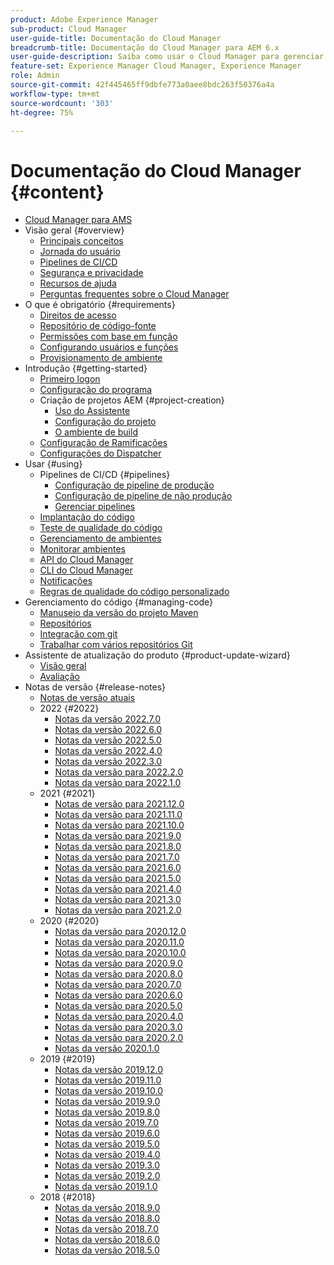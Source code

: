 ```yaml
---
product: Adobe Experience Manager
sub-product: Cloud Manager
user-guide-title: Documentação do Cloud Manager
breadcrumb-title: Documentação do Cloud Manager para AEM 6.x
user-guide-description: Saiba como usar o Cloud Manager para gerenciar manualmente o Adobe Experience Manager para AMS na nuvem.
feature-set: Experience Manager Cloud Manager, Experience Manager
role: Admin
source-git-commit: 42f445465ff9dbfe773a0aee8bdc263f50376a4a
workflow-type: tm+mt
source-wordcount: '303'
ht-degree: 75%

---
```



# Documentação do Cloud Manager {#content}

+ [Cloud Manager para AMS](introduction.md)
+ Visão geral {#overview}
   + [Principais conceitos](overview/key-concepts.md)
   + [Jornada do usuário](overview/user-journey.md)
   + [Pipelines de CI/CD](overview/ci-cd-pipelines.md)
   + [Segurança e privacidade](overview/security-and-privacy.md)
   + [Recursos de ajuda](overview/help-resources.md)
   + [Perguntas frequentes sobre o Cloud Manager](overview/faqs.md)
+ O que é obrigatório {#requirements}
   + [Direitos de acesso](requirements/access-rights.md)
   + [Repositório de código-fonte](requirements/source-code-repository.md)
   + [Permissões com base em função](requirements/role-based-permissions.md)
   + [Configurando usuários e funções](requirements/users-and-roles.md)
   + [Provisionamento de ambiente](requirements/environment-provisioning.md)
+ Introdução {#getting-started}
   + [Primeiro logon](getting-started/first-time-login.md)
   + [Configuração do programa](getting-started/program-setup.md)
   + Criação de projetos AEM {#project-creation}
      + [Uso do Assistente](getting-started/using-the-wizard.md)
      + [Configuração do projeto](getting-started/project-setup.md)
      + [O ambiente de build](getting-started/build-environment.md)
   + [Configuração de Ramificações](getting-started/configuring-branches.md)
   + [Configurações do Dispatcher](getting-started/dispatcher-configurations.md)
+ Usar {#using}
   + Pipelines de CI/CD {#pipelines}
      + [Configuração de pipeline de produção](using/production-pipelines.md)
      + [Configuração de pipeline de não produção](using/non-production-pipelines.md)
      + [Gerenciar pipelines](using/managing-pipelines.md)
   + [Implantação do código](using/code-deployment.md)
   + [Teste de qualidade do código](using/code-quality-testing.md)
   + [Gerenciamento de ambientes](using/managing-environments.md)
   + [Monitorar ambientes](using/monitoring-environments.md)
   + [API do Cloud Manager](https://developer.adobe.com/experience-cloud/cloud-manager/reference/api/)
   + [CLI do Cloud Manager](https://github.com/adobe/aio-cli-plugin-cloudmanager/blob/main/README.md)
   + [Notificações](using/notifications.md)
   + [Regras de qualidade do código personalizado](using/custom-code-quality-rules.md)
+ Gerenciamento do código {#managing-code}
   + [Manuseio da versão do projeto Maven](managing-code/maven-project-version.md)
   + [Repositórios](managing-code/repositories.md)
   + [Integração com git](managing-code/git-integration.md)
   + [Trabalhar com vários repositórios Git](managing-code/multiple-git-repos.md)
+ Assistente de atualização do produto {#product-update-wizard}
   + [Visão geral](product-update-wizard/overview.md)
   + [Avaliação](product-update-wizard/evaluation.md)
+ Notas de versão {#release-notes}
   + [Notas de versão atuais](release-notes/current.md)
   + 2022 {#2022}
      + [Notas da versão 2022.7.0](release-notes/2022/2022-7-0.md)
      + [Notas da versão 2022.6.0](release-notes/2022/2022-6-0.md)
      + [Notas da versão 2022.5.0](release-notes/2022/2022-5-0.md)
      + [Notas da versão 2022.4.0](release-notes/2022/2022-4-0.md)
      + [Notas da versão 2022.3.0](release-notes/2022/2022-3-0.md)
      + [Notas da versão para 2022.2.0](release-notes/2022/2022-2-0.md)
      + [Notas da versão para 2022.1.0](release-notes/2022/2022-1-0.md)
   + 2021 {#2021}
      + [Notas de versão para 2021.12.0](release-notes/2021/2021-12-0.md)
      + [Notas da versão para 2021.11.0](release-notes/2021/2021-11-0.md)
      + [Notas da versão para 2021.10.0](release-notes/2021/2021-10-0.md)
      + [Notas da versão para 2021.9.0](release-notes/2021/2021-9-0.md)
      + [Notas da versão para 2021.8.0](release-notes/2021/2021-8-0.md)
      + [Notas da versão para 2021.7.0](release-notes/2021/2021-7-0.md)
      + [Notas da versão para 2021.6.0](release-notes/2021/2021-6-0.md)
      + [Notas da versão para 2021.5.0](release-notes/2021/2021-5-0.md)
      + [Notas da versão para 2021.4.0](release-notes/2021/2021-4-0.md)
      + [Notas da versão para 2021.3.0](release-notes/2021/2021-3-0.md)
      + [Notas da versão para 2021.2.0](release-notes/2021/2021-2-0.md)
   + 2020 {#2020}
      + [Notas da versão para 2020.12.0](release-notes/2020/2020-12-0.md)
      + [Notas da versão para 2020.11.0](release-notes/2020/2020-11-0.md)
      + [Notas da versão para 2020.10.0](release-notes/2020/2020-10-0.md)
      + [Notas da versão para 2020.9.0](release-notes/2020/2020-9-0.md)
      + [Notas da versão para 2020.8.0](release-notes/2020/2020-8-0.md)
      + [Notas da versão para 2020.7.0](release-notes/2020/2020-7-0.md)
      + [Notas da versão para 2020.6.0](release-notes/2020/2020-6-0.md)
      + [Notas da versão para 2020.5.0](release-notes/2020/2020-5-0.md)
      + [Notas da versão para 2020.4.0](release-notes/2020/2020-4-0.md)
      + [Notas da versão para 2020.3.0](release-notes/2020/2020-3-0.md)
      + [Notas da versão para 2020.2.0](release-notes/2020/2020-2-0.md)
      + [Notas da versão 2020.1.0](release-notes/2020/2020-1-0.md)
   + 2019 {#2019}
      + [Notas da versão 2019.12.0](release-notes/2019/2019-12-0.md)
      + [Notas da versão 2019.11.0](release-notes/2019/2019-11-0.md)
      + [Notas da versão 2019.10.0](release-notes/2019/2019-10-0.md)
      + [Notas da versão 2019.9.0](release-notes/2019/2019-9-0.md)
      + [Notas da versão 2019.8.0](release-notes/2019/2019-8-0.md)
      + [Notas da versão 2019.7.0](release-notes/2019/2019-7-0.md)
      + [Notas da versão 2019.6.0](release-notes/2019/2019-6-0.md)
      + [Notas da versão 2019.5.0](release-notes/2019/2019-5-0.md)
      + [Notas da versão 2019.4.0](release-notes/2019/2019-4-0.md)
      + [Notas da versão 2019.3.0](release-notes/2019/2019-3-0.md)
      + [Notas da versão 2019.2.0](release-notes/2019/2019-2-0.md)
      + [Notas da versão 2019.1.0](release-notes/2019/2019-1-0.md)
   + 2018 {#2018}
      + [Notas da versão 2018.9.0](release-notes/2018/2018-9-0.md)
      + [Notas da versão 2018.8.0](release-notes/2018/2018-8-0.md)
      + [Notas da versão 2018.7.0](release-notes/2018/2018-7-0.md)
      + [Notas da versão 2018.6.0](release-notes/2018/2018-6-0.md)
      + [Notas da versão 2018.5.0](release-notes/2018/2018-5-0.md)
